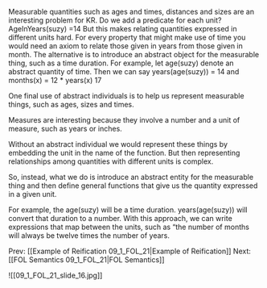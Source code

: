 ﻿Measurable quantities such as ages and times, distances and sizes are an interesting problem for KR. Do we add a predicate for each unit?
AgeInYears(suzy) =14
But this makes relating quantities expressed in different units hard.
For every property that might make use of time you would need an axiom to relate those given in years from those given in month.
The alternative is to introduce an abstract object for the measurable thing, such as a time duration.
For example, let age(suzy) denote an abstract quantity of time.
Then we can say years(age(suzy)) = 14 and months(x) = 12 * years(x)
17

One final use of abstract individuals is to help us represent measurable things, such as ages, sizes and times.

Measures are interesting because they involve a number and a unit of measure, such as years or inches.

Without an abstract individual we would represent these things by embedding the unit in the name of the function. But then representing relationships among quantities with different units is complex.

So, instead, what we do is introduce an abstract entity for the measurable thing and then define general functions that give us the quantity expressed in a given unit.

For example, the age(suzy) will be a time duration. years(age(suzy)) will convert that duration to a number.
With this approach, we can write expressions that map between the units, such as “the number of months will always be twelve times the number of years.

Prev: [[Example of Reification 09_1_FOL_21|Example of Reification]]
Next: [[FOL Semantics 09_1_FOL_21|FOL Semantics]]

![[09_1_FOL_21_slide_16.jpg]]
